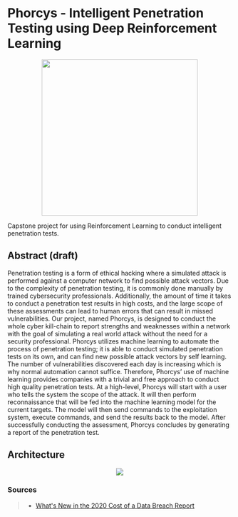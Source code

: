 # Phorcys - Intelligent Penetration Testing using Deep Reinforcement Learning

<p align="center">
  <img width="350px" height="350px" src="https://github.com/UNHSAILLab/Capstone-Automated-Penetration-Testing/blob/master/images/phorcys_cropped.png" />
</p>

Capstone project for using Reinforcement Learning to conduct intelligent penetration tests.

## Abstract (draft)

Penetration testing is a form of ethical hacking where a simulated attack is performed against a computer network to find possible attack vectors. Due to the complexity of penetration testing, it is commonly done manually by trained cybersecurity professionals. Additionally, the amount of time it takes to conduct a penetration test results in high costs, and the large scope of these assessments can lead to human errors that can result in missed vulnerabilities. Our project, named Phorcys, is designed to conduct the whole cyber kill-chain to report strengths and weaknesses within a network with the goal of simulating a real world attack without the need for a security professional. Phorcys utilizes machine learning to automate the process of penetration testing; it is able to conduct simulated penetration tests on its own, and can find new possible attack vectors by self learning. The number of vulnerabilities discovered each day is increasing which is why normal automation cannot suffice. Therefore, Phorcys’ use of machine learning provides companies with a trivial and free approach to conduct high quality penetration tests. At a high-level, Phorcys will start with a user who tells the system the scope of the attack. It will then perform reconnaissance that will be fed into the machine learning model for the current targets. The model will then send commands to the exploitation system, execute commands, and send the results back to the model. After successfully conducting the assessment, Phorcys concludes by generating a report of the penetration test.

## Architecture

<p align="center">
  <img src="https://github.com/UNHSAILLab/Capstone-Automated-Penetration-Testing/blob/master/images/phorcys_arch.png">
</p>


### Sources

> - [What's New in the 2020 Cost of a Data Breach Report](https://securityintelligence.com/posts/whats-new-2020-cost-of-a-data-breach-report/)
